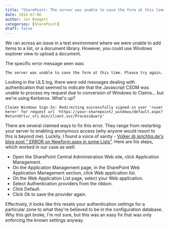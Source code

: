 ```yaml
---
title: "SharePoint: The server was unable to save the form at this time"
date: 2016-07-06
author: Jon Badgett
categories: [SharePoint]
draft: false
---
```

We ran across an issue in a test environment where we were unable to add items to a list, or a document
library. However, you could use Windows explorer view to upload a document.

The specific error message seen was:

```
The server was unable to save the form at this time. Please try again.
```
<!--more-->

Looking in the ULS log, there were odd messages dealing with authentication that seemed
to indicate that the Javascript CSOM was unable to process my request due to conversion of Windows to Claims...
but we're using Kerberos. What's up?

```
Claims Windows Sign-In: Redirecting successfully signed-in user '<user here>' for request url 'https://your-sharepoint/_windows/default.aspx?ReturnUrl=/_vti.bin/client.svc/ProcessQuery'
```

There are several claimed ways to fix this error. They range from restarting your server to
enabling anonymous access (why anyone would resort to this is beyond me). Luckily, I found
a voice of sanity - [Volker @ isrichtig.de's blog post "
ERROR on Newform.aspx in some Lists"](http://blog.isrichtig.de/Lists/Beitraege/Post.aspx?ID=128).
Here are his steps, which worked in our case as well:

* Open the SharePoint Central Administration Web site, click Application Management.
* On the Application Management page, in the SharePoint Web Application Management section, click Web application list.
* On the Web Application List page, select your Web application.
* Select Authentication providers from the ribbon.
* Click Default.
* Click Ok to save the provider again.

Effectively, it looks like this resets your authentication settings for a particular zone
to what they're believed to be in the configuration database. Why this got broke, I'm not sure, but this
was an easy fix that was only enforcing the known settings anyway.
